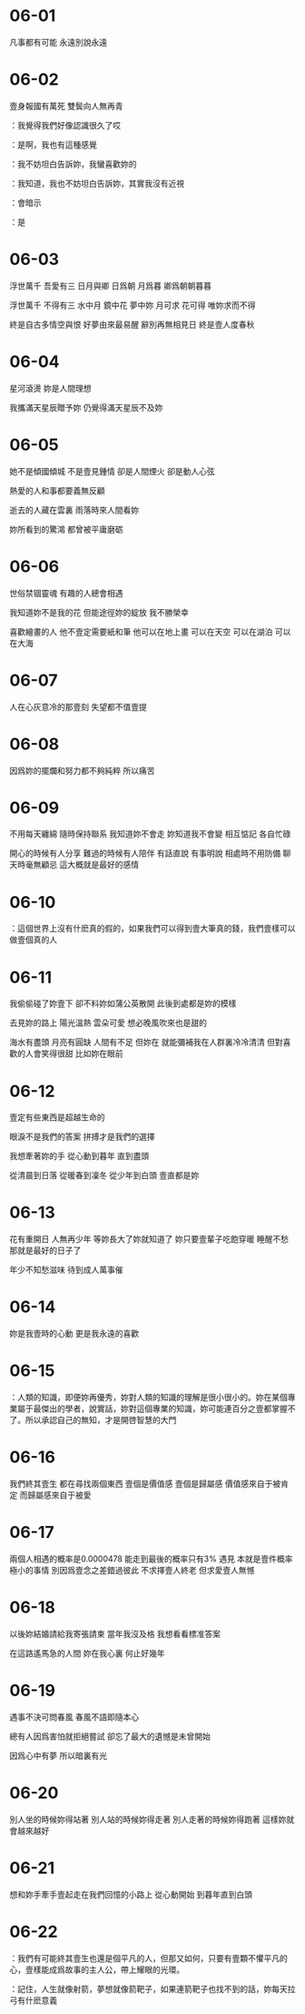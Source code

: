 # 06-01

凡事都有可能 永遠別說永遠

# 06-02

壹身報國有萬死 雙鬓向人無再青

：我覺得我們好像認識很久了哎

：是啊，我也有這種感覺

：我不妨坦白告訴妳，我蠻喜歡妳的

：我知道，我也不妨坦白告訴妳，其實我沒有近視

：會暗示

：是

# 06-03

浮世萬千 吾愛有三 日月與卿 日爲朝 月爲暮 卿爲朝朝暮暮

浮世萬千 不得有三 水中月 鏡中花 夢中妳 月可求 花可得 唯妳求而不得

終是自古多情空與恨 好夢由來最易醒 辭別再無相見日 終是壹人度春秋

# 06-04

星河滾燙 妳是人間理想

我攜滿天星辰贈予妳 仍覺得滿天星辰不及妳

# 06-05

她不是傾國傾城 不是壹見鍾情 卻是人間煙火 卻是動人心弦

熱愛的人和事都要義無反顧

逝去的人藏在雲裏 雨落時來人間看妳

妳所看到的驚鴻 都曾被平庸磨砺

# 06-06

世俗禁锢靈魂 有趣的人總會相遇

我知道妳不是我的花 但能途徑妳的綻放 我不勝榮幸

喜歡繪畫的人 他不壹定需要紙和筆 他可以在地上畫 可以在天空 可以在湖泊 可以在大海

# 06-07

人在心灰意冷的那壹刻 失望都不值壹提

# 06-08

因爲妳的擺爛和努力都不夠純粹 所以痛苦

# 06-09

不用每天纏綿 隨時保持聯系 我知道妳不會走 妳知道我不會變 相互惦記 各自忙碌

開心的時候有人分享 難過的時候有人陪伴 有話直說 有事明說 相處時不用防備 聊天時毫無顧忌 這大概就是最好的感情

# 06-10

：這個世界上沒有什麽真的假的，如果我們可以得到壹大筆真的錢，我們壹樣可以做壹個真的人

# 06-11

我偷偷碰了妳壹下 卻不料妳如蒲公英散開 此後到處都是妳的模樣

去見妳的路上 陽光溫熱 雲朵可愛 想必晚風吹來也是甜的

海水有盡頭 月亮有圓缺 人間有不足 但妳在 就能彌補我在人群裏冷冷清清 但對喜歡的人會笑得很甜 比如妳在眼前

# 06-12

壹定有些東西是超越生命的

眼淚不是我們的答案 拼搏才是我們的選擇

我想牽著妳的手 從心動到暮年 直到盡頭

從清晨到日落 從暖春到凜冬 從少年到白頭 壹直都是妳

# 06-13

花有重開日 人無再少年 等妳長大了妳就知道了 妳只要壹輩子吃飽穿暖 睡醒不愁 那就是最好的日子了

年少不知愁滋味 待到成人萬事催

# 06-14

妳是我壹時的心動 更是我永遠的喜歡

# 06-15

：人類的知識，即便妳再優秀，妳對人類的知識的理解是很小很小的。妳在某個專業屬于最傑出的學者，說實話，妳對這個專業的知識，妳可能連百分之壹都掌握不了。所以承認自己的無知，才是開啓智慧的大門

# 06-16

我們終其壹生 都在尋找兩個東西 壹個是價值感 壹個是歸屬感 價值感來自于被肯定 而歸屬感來自于被愛

# 06-17

兩個人相遇的概率是0.0000478 能走到最後的概率只有3% 遇見 本就是壹件概率極小的事情 別因爲壹念之差錯過彼此 不求擇壹人終老 但求愛壹人無憾

# 06-18

以後妳結婚請給我寄張請柬 當年我沒及格 我想看看標准答案

在這路遙馬急的人間 妳在我心裏 何止好幾年

# 06-19

遇事不決可問春風 春風不語即隨本心

總有人因爲害怕就拒絕嘗試 卻忘了最大的遺憾是未曾開始

因爲心中有夢 所以暗裏有光

# 06-20

別人坐的時候妳得站著 別人站的時候妳得走著 別人走著的時候妳得跑著 這樣妳就會越來越好

# 06-21

想和妳手牽手壹起走在我們回憶的小路上 從心動開始 到暮年直到白頭

# 06-22

：我們有可能終其壹生也還是個平凡的人，但那又如何，只要有壹顆不懼平凡的心，壹樣能成爲故事的主人公，帶上耀眼的光環。

：記住，人生就像射箭，夢想就像箭靶子，如果連箭靶子也找不到的話，妳每天拉弓有什麽意義